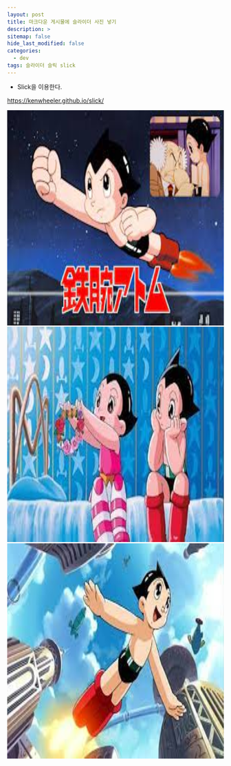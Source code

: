 ```yaml
---
layout: post
title: 마크다운 게시물에 슬라이더 사진 넣기
description: >
sitemap: false
hide_last_modified: false
categories:
  - dev
tags: 슬라이더 슬릭 slick
---
```


* Slick을 이용한다.

<https://kenwheeler.github.io/slick/>


<div class="main_center">
    <div><img src= "/assets/img/slide/2021-09-03/1.jpg" style="width: auto; height: 500px;"></div>
    <div><img src= "/assets/img/slide/2021-09-03/2.jpg" style="width: auto; height: 500px;"></div>
    <div><img src= "/assets/img/slide/2021-09-03/3.jpg" style="width: auto; height: 500px;"></div>
</div>
<script>
    $(document).ready(function() {
        $('.main_center').slick({
            autoplay : true, /*자동으로 슬라이딩됨*/
            dots : true, /* 하단 점 버튼 */
            speed : 300 /* 이미지가 슬라이딩시 걸리는 시간 */,
            infinite : true,
            autoplaySpeed : 30000 /* 이미지가 다른 이미지로 넘어 갈때의 텀 */,
            arrows : true,
            slidesToShow : 1,
            slidesToScroll : 1,
            touchMove : true, /* 마우스 클릭으로 끌어서 슬라이딩 가능여부 */
            nextArrows : true, /* 넥스트버튼 */
            prevArrows : true,
            arrow : true, /*false면 좌우 버튼 없음, true면 좌우 버튼 보임*/
            fade : false
        });
    });
</script>
